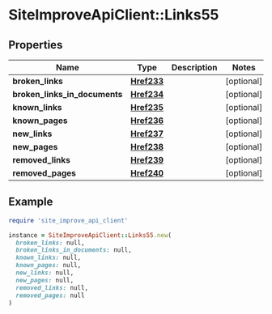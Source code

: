 # SiteImproveApiClient::Links55

## Properties

| Name | Type | Description | Notes |
| ---- | ---- | ----------- | ----- |
| **broken_links** | [**Href233**](Href233.md) |  | [optional] |
| **broken_links_in_documents** | [**Href234**](Href234.md) |  | [optional] |
| **known_links** | [**Href235**](Href235.md) |  | [optional] |
| **known_pages** | [**Href236**](Href236.md) |  | [optional] |
| **new_links** | [**Href237**](Href237.md) |  | [optional] |
| **new_pages** | [**Href238**](Href238.md) |  | [optional] |
| **removed_links** | [**Href239**](Href239.md) |  | [optional] |
| **removed_pages** | [**Href240**](Href240.md) |  | [optional] |

## Example

```ruby
require 'site_improve_api_client'

instance = SiteImproveApiClient::Links55.new(
  broken_links: null,
  broken_links_in_documents: null,
  known_links: null,
  known_pages: null,
  new_links: null,
  new_pages: null,
  removed_links: null,
  removed_pages: null
)
```

